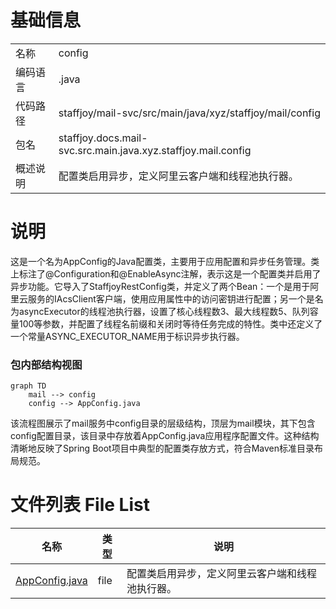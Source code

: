 # 基础信息

|      |      |
|------|------|
| 名称 | config |
| 编码语言 | .java |
| 代码路径 | staffjoy/mail-svc/src/main/java/xyz/staffjoy/mail/config |
| 包名 | staffjoy.docs.mail-svc.src.main.java.xyz.staffjoy.mail.config |
| 概述说明 | 配置类启用异步，定义阿里云客户端和线程池执行器。 |

# 说明

这是一个名为AppConfig的Java配置类，主要用于应用配置和异步任务管理。类上标注了@Configuration和@EnableAsync注解，表示这是一个配置类并启用了异步功能。它导入了StaffjoyRestConfig类，并定义了两个Bean：一个是用于阿里云服务的IAcsClient客户端，使用应用属性中的访问密钥进行配置；另一个是名为asyncExecutor的线程池执行器，设置了核心线程数3、最大线程数5、队列容量100等参数，并配置了线程名前缀和关闭时等待任务完成的特性。类中还定义了一个常量ASYNC_EXECUTOR_NAME用于标识异步执行器。


### 包内部结构视图

```mermaid
graph TD
    mail --> config
    config --> AppConfig.java
```

该流程图展示了mail服务中config目录的层级结构，顶层为mail模块，其下包含config配置目录，该目录中存放着AppConfig.java应用程序配置文件。这种结构清晰地反映了Spring Boot项目中典型的配置类存放方式，符合Maven标准目录布局规范。

# 文件列表 File List

| 名称   | 类型  | 说明 |
|-------|------|-------------|
| [AppConfig.java](AppConfig.md) | file | 配置类启用异步，定义阿里云客户端和线程池执行器。 |


